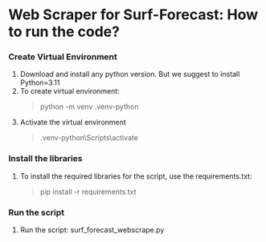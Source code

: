 # Web Scraper for Surf-Forecast: How to run the code?

### Create Virtual Environment
1. Download and install any python version. But we suggest to install Python=3.11
2. To create virtual environment:
    > python -m venv .venv-python
3. Activate the virtual environment
    > .venv-python\Scripts\activate

### Install the libraries
1. To install the required libraries for the script, use the requirements.txt:
    > pip install -r requirements.txt

### Run the script
1. Run the script: surf_forecast_webscrape.py